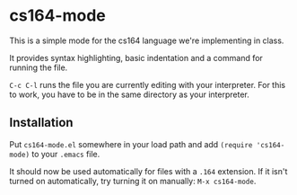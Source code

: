 # cs164-mode

This is a simple mode for the cs164 language we're implementing in class.

It provides syntax highlighting, basic indentation and a command for running the file.

`C-c C-l` runs the file you are currently editing with your interpreter. For this to work, you have to be in the same directory as your interpreter.

## Installation

Put `cs164-mode.el` somewhere in your load path and add `(require 'cs164-mode)` to your `.emacs` file.

It should now be used automatically for files with a `.164` extension. If it isn't turned on automatically, try turning it on manually: `M-x cs164-mode`.

